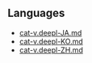 ## Languages

- [cat-v.deepl-JA.md](cat-v.deepl-JA.md)
- [cat-v.deepl-KO.md](cat-v.deepl-KO.md)
- [cat-v.deepl-ZH.md](cat-v.deepl-ZH.md)
